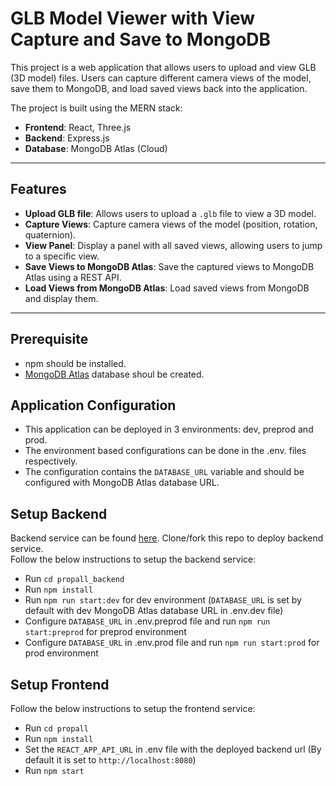 # GLB Model Viewer with View Capture and Save to MongoDB

This project is a web application that allows users to upload and view GLB (3D model) files. Users can capture different camera views of the model, save them to MongoDB, and load saved views back into the application.

The project is built using the MERN stack:
- **Frontend**: React, Three.js
- **Backend**: Express.js
- **Database**: MongoDB Atlas (Cloud) 

---

## Features

- **Upload GLB file**: Allows users to upload a `.glb` file to view a 3D model.
- **Capture Views**: Capture camera views of the model (position, rotation, quaternion).
- **View Panel**: Display a panel with all saved views, allowing users to jump to a specific view.
- **Save Views to MongoDB Atlas**: Save the captured views to MongoDB Atlas using a REST API.
- **Load Views from MongoDB Atlas**: Load saved views from MongoDB and display them.

---

## Prerequisite
- npm should be installed.
- [MongoDB Atlas](https://www.mongodb.com/products/platform/atlas-database) database shoul be created.

## Application Configuration
- This application can be deployed in 3 environments: dev, preprod and prod.
- The environment based configurations can be done in the .env.<environment> files respectively.
- The configuration contains the `DATABASE_URL` variable and should be configured with MongoDB Atlas database URL.

## Setup Backend
Backend service can be found [here](https://github.com/PratikSwaraj/Propall_Backend). Clone/fork this repo to deploy backend service.  
Follow the below instructions to setup the backend service:
- Run `cd propall_backend`
- Run `npm install`
- Run `npm run start:dev` for dev environment (`DATABASE_URL` is set by default with dev MongoDB Atlas database URL in .env.dev file)
- Configure `DATABASE_URL` in .env.preprod file and run `npm run start:preprod` for preprod environment
- Configure `DATABASE_URL` in .env.prod file and run `npm run start:prod` for prod environment

## Setup Frontend
Follow the below instructions to setup the frontend service:
- Run `cd propall`
- Run `npm install`
- Set the `REACT_APP_API_URL` in .env file with the deployed backend url (By default it is set to `http://localhost:8080`)
- Run `npm start`
